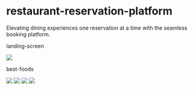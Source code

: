 # restaurant-reservation-platform
Elevating dining experiences one reservation at a time with the seamless booking platform.

landing-screen 

<img src="https://github.com/shan032002/restaurant-reservation-platform/assets/162344161/56fa26ac-2976-4ef3-ad3e-a2c654c604b3" />

best-foods

<img src="https://github.com/shan032002/restaurant-reservation-platform/assets/162344161/b2fdc766-d2b8-4b96-9e64-06993d560d2d" />

<img src="https://github.com/shan032002/restaurant-reservation-platform/assets/162344161/8c4a14eb-40a8-4737-8cb4-ff58b38a2f34"/>

<img src="https://github.com/shan032002/restaurant-reservation-platform/assets/162344161/42e3cd0c-bba8-4ccc-9452-5e0011e87854"/>

<img src="https://github.com/shan032002/restaurant-reservation-platform/assets/162344161/fbbe1a97-6d33-43ed-8c2e-118073c577ab"/>
